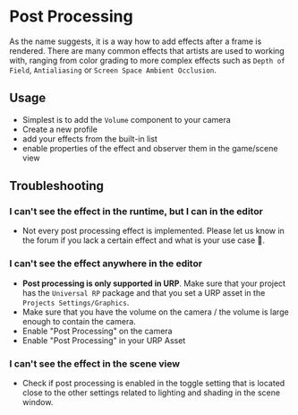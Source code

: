 # Post Processing

As the name suggests, it is a way how to add effects after a frame is rendered. There are many common effects that artists are used to working with, ranging from color grading to more complex effects such as `Depth of Field`, `Antialiasing` or `Screen Space Ambient Occlusion`.

## Usage

- Simplest is to add the `Volume` component to your camera
- Create a new profile
- add your effects from the built-in list
- enable properties of the effect and observer them in the game/scene view

## Troubleshooting
### I can't see the effect in the runtime, but I can in the editor
- Not every post processing effect is implemented. Please let us know in the forum if you lack a certain effect and what is your use case 🌵.
### I can't see the effect anywhere in the editor
- **Post processing is only supported in URP**. Make sure that your project has the `Universal RP` package and that you set a URP asset in the `Projects Settings/Graphics`.
- Make sure that you have the volume on the camera / the volume is large enough to contain the camera.
- Enable "Post Processing" on the camera
- Enable "Post Processing" in your URP Asset 
### I can't see the effect in the scene view
- Check if post processing is enabled in the toggle setting that is located close to the other settings related to lighting and shading in the scene window.

